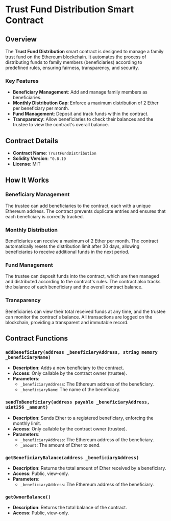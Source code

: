 # Trust Fund Distribution Smart Contract

## Overview

The **Trust Fund Distribution** smart contract is designed to manage a family trust fund on the Ethereum blockchain. It automates the process of distributing funds to family members (beneficiaries) according to predefined rules, ensuring fairness, transparency, and security.

### Key Features

- **Beneficiary Management**: Add and manage family members as beneficiaries.
- **Monthly Distribution Cap**: Enforce a maximum distribution of 2 Ether per beneficiary per month.
- **Fund Management**: Deposit and track funds within the contract.
- **Transparency**: Allow beneficiaries to check their balances and the trustee to view the contract's overall balance.

## Contract Details

- **Contract Name**: `TrustFundDistribution`
- **Solidity Version**: `^0.8.19`
- **License**: MIT

## How It Works

### Beneficiary Management

The trustee can add beneficiaries to the contract, each with a unique Ethereum address. The contract prevents duplicate entries and ensures that each beneficiary is correctly tracked.

### Monthly Distribution

Beneficiaries can receive a maximum of 2 Ether per month. The contract automatically resets the distribution limit after 30 days, allowing beneficiaries to receive additional funds in the next period.

### Fund Management

The trustee can deposit funds into the contract, which are then managed and distributed according to the contract's rules. The contract also tracks the balance of each beneficiary and the overall contract balance.

### Transparency

Beneficiaries can view their total received funds at any time, and the trustee can monitor the contract's balance. All transactions are logged on the blockchain, providing a transparent and immutable record.

## Contract Functions

### `addBeneficiary(address _beneficiaryAddress, string memory _beneficiaryName)`

- **Description**: Adds a new beneficiary to the contract.
- **Access**: Only callable by the contract owner (trustee).
- **Parameters**:
  - `_beneficiaryAddress`: The Ethereum address of the beneficiary.
  - `_beneficiaryName`: The name of the beneficiary.

### `sendToBeneficiary(address payable _beneficiaryAddress, uint256 _amount)`

- **Description**: Sends Ether to a registered beneficiary, enforcing the monthly limit.
- **Access**: Only callable by the contract owner (trustee).
- **Parameters**:
  - `_beneficiaryAddress`: The Ethereum address of the beneficiary.
  - `_amount`: The amount of Ether to send.

### `getBeneficiaryBalance(address _beneficiaryAddress)`

- **Description**: Returns the total amount of Ether received by a beneficiary.
- **Access**: Public, view-only.
- **Parameters**:
  - `_beneficiaryAddress`: The Ethereum address of the beneficiary.

### `getOwnerBalance()`

- **Description**: Returns the total balance of the contract.
- **Access**: Public, view-only.

